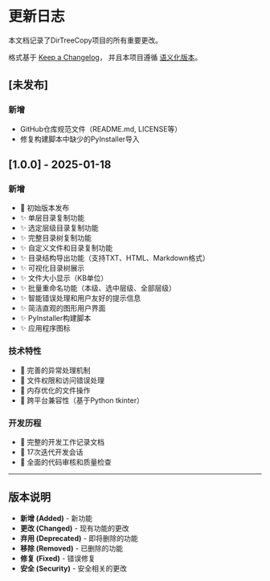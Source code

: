 # 更新日志

本文档记录了DirTreeCopy项目的所有重要更改。

格式基于 [Keep a Changelog](https://keepachangelog.com/zh-CN/1.0.0/)，
并且本项目遵循 [语义化版本](https://semver.org/lang/zh-CN/)。

## [未发布]

### 新增

- GitHub仓库规范文件（README.md, LICENSE等）
- 修复构建脚本中缺少的PyInstaller导入

## [1.0.0] - 2025-01-18

### 新增

- 🎉 初始版本发布
- ✨ 单层目录复制功能
- ✨ 选定层级目录复制功能
- ✨ 完整目录树复制功能
- ✨ 自定义文件和目录复制功能
- ✨ 目录结构导出功能（支持TXT、HTML、Markdown格式）
- ✨ 可视化目录树展示
- ✨ 文件大小显示（KB单位）
- ✨ 批量重命名功能（本级、选中层级、全部层级）
- ✨ 智能错误处理和用户友好的提示信息
- ✨ 简洁直观的图形用户界面
- ✨ PyInstaller构建脚本
- ✨ 应用程序图标

### 技术特性

- 🔧 完善的异常处理机制
- 🔧 文件权限和访问错误处理
- 🔧 内存优化的文件操作
- 🔧 跨平台兼容性（基于Python tkinter）

### 开发历程

- 📝 完整的开发工作记录文档
- 📝 17次迭代开发会话
- 📝 全面的代码审核和质量检查

---

## 版本说明

- **新增 (Added)** - 新功能
- **更改 (Changed)** - 现有功能的更改
- **弃用 (Deprecated)** - 即将删除的功能
- **移除 (Removed)** - 已删除的功能
- **修复 (Fixed)** - 错误修复
- **安全 (Security)** - 安全相关的更改
